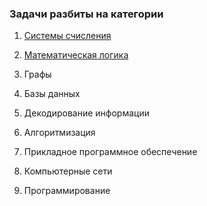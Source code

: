 ### Задачи разбиты на категории

1. [Системы счисления](/sistemi-schisleniya.md)
2. [Математическая логика](/matematicheskaya-logika.md)
3. Графы 
4. Базы данных
5. Декодирование информации
6. Алгоритмизация

7. Прикладное программное обеспечение

8. Компьютерные сети

9. Программирование



